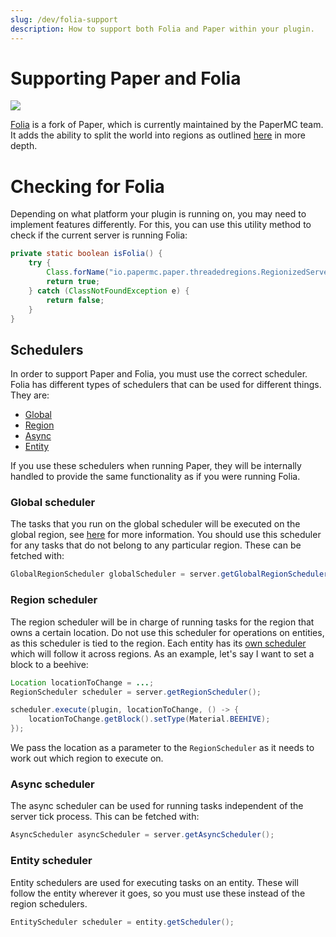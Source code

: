 ```yaml
---
slug: /dev/folia-support
description: How to support both Folia and Paper within your plugin.
---
```


# Supporting Paper and Folia

![](/img/folia.png)

[Folia](https://github.com/PaperMC/Folia) is a fork of Paper, which is currently maintained by the PaperMC team. 
It adds the ability to split the world into regions as outlined [here](/folia/reference/overview) in more depth.

# Checking for Folia

Depending on what platform your plugin is running on, you may need to implement features differently. For this, you can
use this utility method to check if the current server is running Folia:

```java
private static boolean isFolia() {
    try {
        Class.forName("io.papermc.paper.threadedregions.RegionizedServer");
        return true;
    } catch (ClassNotFoundException e) {
        return false;
    }
}
```

## Schedulers

In order to support Paper and Folia, you must use the correct scheduler. Folia has different types of schedulers 
that can be used for different things. They are:

- [Global](#global-scheduler)
- [Region](#region-scheduler)
- [Async](#async-scheduler)
- [Entity](#entity-scheduler)

If you use these schedulers when running Paper, they will be internally handled to provide the same functionality as if you were
running Folia.

### Global scheduler
The tasks that you run on the global scheduler will be executed on the global region, see [here](/folia/reference/overview#global-region) for
more information. You should use this scheduler for any tasks that do not belong to any particular region. These can be fetched with:
```java
GlobalRegionScheduler globalScheduler = server.getGlobalRegionScheduler();
```

### Region scheduler
The region scheduler will be in charge of running tasks for the region that owns a certain location. Do not use this scheduler for 
operations on entities, as this scheduler is tied to the region. Each entity has its [own scheduler](#entity-scheduler)
which will follow it across regions. As an example, let's say I want to set a block to a beehive:
```java
Location locationToChange = ...;
RegionScheduler scheduler = server.getRegionScheduler();

scheduler.execute(plugin, locationToChange, () -> {
    locationToChange.getBlock().setType(Material.BEEHIVE);
});
```

We pass the location as a parameter to the `RegionScheduler` as it needs to work out which region to execute on.

### Async scheduler
The async scheduler can be used for running tasks independent of the server tick process. This can be fetched with:
```java
AsyncScheduler asyncScheduler = server.getAsyncScheduler();
```

### Entity scheduler
Entity schedulers are used for executing tasks on an entity. These will follow the entity wherever it goes, so you must use
these instead of the region schedulers.
```java
EntityScheduler scheduler = entity.getScheduler();
```
